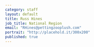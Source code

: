 ```yaml
---
category: staff
layout: default
title: Russ Hines
job_title: National Region
email: "RHines@pettingzooplush.com"
portrait: "http://placehold.it/300x200"
published: true
---
```


